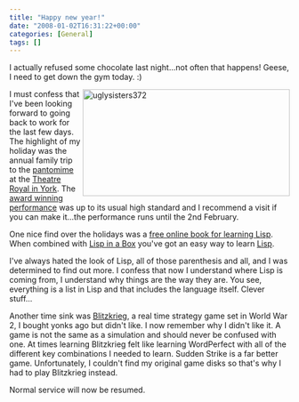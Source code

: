 ```yaml
---
title: "Happy new year!"
date: "2008-01-02T16:31:22+00:00"
categories: [General]
tags: []
---
```


<p>I actually refused some chocolate last night...not often that happens! Geese, I need to get down the gym today. :)</p>
<p><img height="192" alt="uglysisters372" src="http://techteapot.com/wp-content/uploads/2008/01/uglysisters372.jpg" width="372" align="right" />I must confess that I've been looking forward to going back to work for the last few days. The highlight of my holiday was the annual family trip to the <a title="Pantomime review" href="http://yorktheatreroyal.wordpress.com/2007/12/19/review-sinbad-the-sailor-8/">pantomime</a> at the <a title="Theatre Royal York" href="http://www.yorktheatreroyal.co.uk/">Theatre Royal in York</a>. The <a href="http://arts.guardian.co.uk/theatre/drama/reviews/story/0,,2229144,00.html">award winning performance</a> was up to its usual high standard and I recommend a visit if you can make it...the performance runs until the 2nd February.</p>
<p>One nice find over the holidays was a <a title="Practical Common Lisp" href="http://www.gigamonkeys.com/book/">free online book for learning Lisp</a>. When combined with <a title="Lisp in a Box" href="http://common-lisp.net/project/lispbox/">Lisp in a Box</a> you've got an easy way to learn <a title="Lisp" href="http://en.wikipedia.org/wiki/Lisp_programming_language">Lisp</a>.</p>
<p>I've always hated the look of Lisp, all of those parenthesis and all, and I was determined to find out more. I confess that now I understand where Lisp is coming from, I understand why things are the way they are. You see, everything is a list in Lisp and that includes the language itself. Clever stuff...</p>
<p>Another time sink was <a title="Blitzkrieg game website" href="http://www.blitzkrieg.de/">Blitzkrieg</a>, a real time strategy game set in World War 2, I bought yonks ago but didn't like. I now remember why I didn't like it. A game is not the same as a simulation and should never be confused with one. At times learning Blitzkrieg felt like learning WordPerfect with all of the different key combinations I needed to learn. Sudden Strike is a far better game. Unfortunately, I couldn't find my original game disks so that's why I had to play Blitzkrieg instead.</p>
<p>Normal service will now be resumed.</p>
